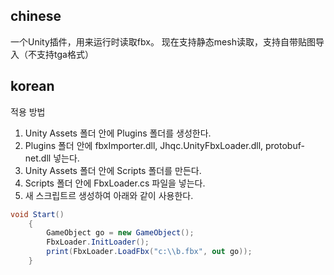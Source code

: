 ## chinese
一个Unity插件，用来运行时读取fbx。
现在支持静态mesh读取，支持自带贴图导入（不支持tga格式）
## korean
적용 방법

1. Unity Assets 폴더 안에 Plugins 폴더를 생성한다.
2. Plugins 폴더 안에 fbxImporter.dll, Jhqc.UnityFbxLoader.dll, protobuf-net.dll 넣는다.
3. Unity Assets 폴더 안에 Scripts 폴더를 만든다.
4. Scripts 폴더 안에 FbxLoader.cs 파일을 넣는다.
5. 새 스크립트르 생성하여 아래와 같이 사용한다.
```cs
void Start()
    {
        GameObject go = new GameObject();
        FbxLoader.InitLoader();
        print(FbxLoader.LoadFbx("c:\\b.fbx", out go));
    }
```
